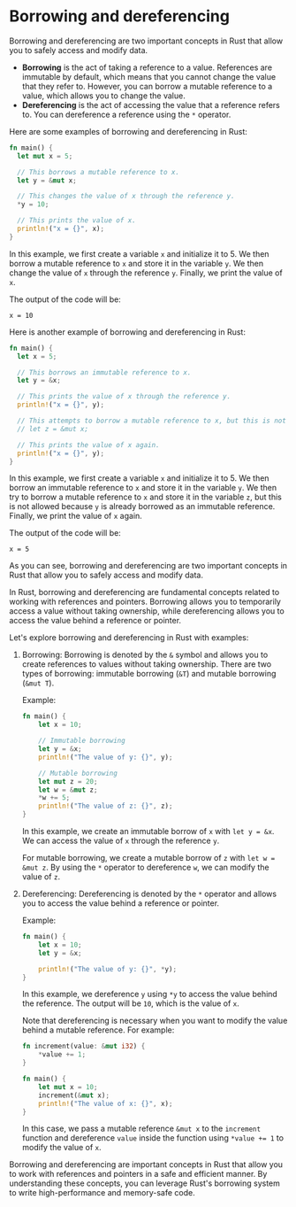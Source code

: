 # Borrowing and dereferencing

Borrowing and dereferencing are two important concepts in Rust that allow you to safely access and modify data.

* **Borrowing** is the act of taking a reference to a value. References are immutable by default, which means that you cannot change the value that they refer to. However, you can borrow a mutable reference to a value, which allows you to change the value.
* **Dereferencing** is the act of accessing the value that a reference refers to. You can dereference a reference using the `*` operator.

Here are some examples of borrowing and dereferencing in Rust:

```rust
fn main() {
  let mut x = 5;

  // This borrows a mutable reference to x.
  let y = &mut x;

  // This changes the value of x through the reference y.
  *y = 10;

  // This prints the value of x.
  println!("x = {}", x);
}
```

In this example, we first create a variable `x` and initialize it to 5. We then borrow a mutable reference to `x` and store it in the variable `y`. We then change the value of `x` through the reference `y`. Finally, we print the value of `x`.

The output of the code will be:

```
x = 10
```

Here is another example of borrowing and dereferencing in Rust:

```rust
fn main() {
  let x = 5;

  // This borrows an immutable reference to x.
  let y = &x;

  // This prints the value of x through the reference y.
  println!("x = {}", y);

  // This attempts to borrow a mutable reference to x, but this is not allowed because y is already borrowed as an immutable reference.
  // let z = &mut x;

  // This prints the value of x again.
  println!("x = {}", y);
}
```

In this example, we first create a variable `x` and initialize it to 5. We then borrow an immutable reference to `x` and store it in the variable `y`. We then try to borrow a mutable reference to `x` and store it in the variable `z`, but this is not allowed because `y` is already borrowed as an immutable reference. Finally, we print the value of `x` again.

The output of the code will be:

```
x = 5
```

As you can see, borrowing and dereferencing are two important concepts in Rust that allow you to safely access and modify data.

In Rust, borrowing and dereferencing are fundamental concepts related to working with references and pointers. Borrowing allows you to temporarily access a value without taking ownership, while dereferencing allows you to access the value behind a reference or pointer.

Let's explore borrowing and dereferencing in Rust with examples:

1. Borrowing:
   Borrowing is denoted by the `&` symbol and allows you to create references to values without taking ownership. There are two types of borrowing: immutable borrowing (`&T`) and mutable borrowing (`&mut T`).

   Example:

   ```rust
   fn main() {
       let x = 10;

       // Immutable borrowing
       let y = &x;
       println!("The value of y: {}", y);

       // Mutable borrowing
       let mut z = 20;
       let w = &mut z;
       *w += 5;
       println!("The value of z: {}", z);
   }
   ```

   In this example, we create an immutable borrow of `x` with `let y = &x`. We can access the value of `x` through the reference `y`.

   For mutable borrowing, we create a mutable borrow of `z` with `let w = &mut z`. By using the `*` operator to dereference `w`, we can modify the value of `z`.

2. Dereferencing:
   Dereferencing is denoted by the `*` operator and allows you to access the value behind a reference or pointer.

   Example:

   ```rust
   fn main() {
       let x = 10;
       let y = &x;

       println!("The value of y: {}", *y);
   }
   ```

   In this example, we dereference `y` using `*y` to access the value behind the reference. The output will be `10`, which is the value of `x`.

   Note that dereferencing is necessary when you want to modify the value behind a mutable reference. For example:

   ```rust
   fn increment(value: &mut i32) {
       *value += 1;
   }

   fn main() {
       let mut x = 10;
       increment(&mut x);
       println!("The value of x: {}", x);
   }
   ```

   In this case, we pass a mutable reference `&mut x` to the `increment` function and dereference `value` inside the function using `*value += 1` to modify the value of `x`.

Borrowing and dereferencing are important concepts in Rust that allow you to work with references and pointers in a safe and efficient manner. By understanding these concepts, you can leverage Rust's borrowing system to write high-performance and memory-safe code.
